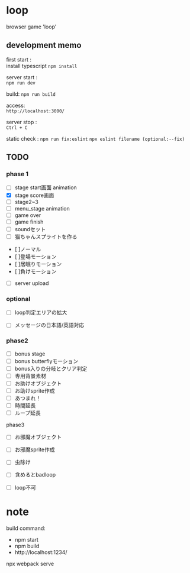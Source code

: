 # loop
browser game 'loop'



## development memo

first start :  
install typescript
`npm install`

server start :  
`npm run dev`

build:
`npm run build`

access:  
`http://localhost:3000/`

server stop :  
`Ctrl + C`


static check :
`npm run fix:eslint`
`npx eslint filename (optional:--fix)`


## TODO
### phase 1
- [ ] stage start画面 animation
- [x] stage score画面
- [ ] stage2~3
- [ ] menu_stage animation
- [ ] game over
- [ ] game finish
- [ ] soundセット
- [ ] 猫ちゃんスプライトを作る
 - [ ]ノーマル
 - [ ]登場モーション
 - [ ]居眠りモーション
 - [ ]負けモーション
- [ ] server upload


### optional
- [ ] loop判定エリアの拡大
- [ ] メッセージの日本語/英語対応


### phase2
- [ ] bonus stage
 - [ ] bonus butterflyモーション
 - [ ] bonus入りの分岐とクリア判定
 - [ ] 専用背景素材
- [ ] お助けオブジェクト
 - [ ] お助けsprite作成
 - [ ] あつまれ！
 - [ ] 時間延長
 - [ ] ループ延長

phase3
- [ ] お邪魔オブジェクト
 - [ ] お邪魔sprite作成
 - [ ] 虫除け
 - [ ] 含めるとbadloop
 - [ ] loop不可


# note
build command: 
- npm start
- npm build
- http://localhost:1234/


npx webpack serve